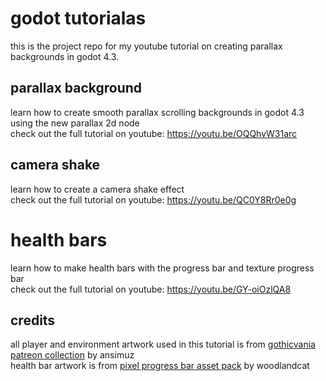 # godot tutorialas

this is the project repo for my youtube tutorial on creating parallax backgrounds in godot 4.3.

## parallax background
learn how to create smooth parallax scrolling backgrounds in godot 4.3 using the new parallax 2d node<br>
check out the full tutorial on youtube: https://youtu.be/OQQhvW31arc

## camera shake
learn how to create a camera shake effect<br>
check out the full tutorial on youtube: https://youtu.be/QC0Y8Rr0e0g

# health bars
learn how to make health bars with the progress bar and texture progress bar<br>
check out the full tutorial on youtube: https://youtu.be/GY-oiOzlQA8

## credits
all player and environment artwork used in this tutorial is from [gothicvania patreon collection](https://ansimuz.itch.io/gothicvania-patroon-collection) by ansimuz<br>
health bar artwork is from  [pixel progress bar asset pack](https://woodlandcat.itch.io/pixel-progress-bar-asset-pack) by woodlandcat

